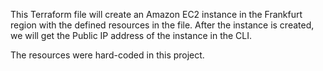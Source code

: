 This Terraform file will create an Amazon EC2 instance in the Frankfurt region with the defined resources in the file.
After the instance is created, we will get the Public IP address of the instance in the CLI.

The resources were hard-coded in this project. 
